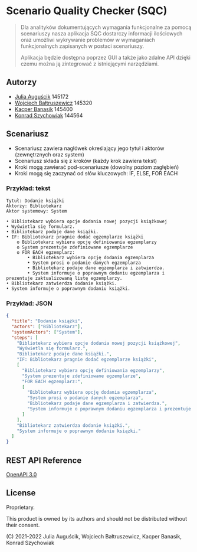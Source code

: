 # Scenario Quality Checker (SQC)

> Dla analityków dokumentujących wymagania funkcjonalne
> za pomocą scenariuszy nasza aplikacja SQC dostarczy informacji ilościowych
> oraz umożliwi wykrywanie problemów w wymaganiach funkcjonalnych zapisanych
> w postaci scenariuszy.
> 
> Aplikacja będzie dostępna poprzez GUI
> a także jako zdalne API dzięki czemu można ją zintegrować z istniejącymi narzędziami.

## Autorzy

* [Julia Auguścik](https://github.com/JAuguscik) 145172
* [Wojciech Bałtruszewicz](https://github.com/wojhok) 145320
* [Kacper Banasik](https://github.com/Kacper13b) 145400
* [Konrad Szychowiak](https://github.com/konrad-szychowiak) 144564

## Scenariusz

* Scenariusz zawiera nagłówek określający jego tytuł i aktorów (zewnętrznych oraz system)
* Scenariusz składa się z kroków (każdy krok zawiera tekst)
* Kroki mogą zawierać pod-scenariusze (dowolny poziom zagłębień)
* Kroki mogą się zaczynać od słów kluczowych: IF, ELSE, FOR EACH

### Przykład: tekst
```
Tytuł: Dodanie książki
Aktorzy: Bibliotekarz
Aktor systemowy: System

• Bibliotekarz wybiera opcje dodania nowej pozycji książkowej
• Wyświetla się formularz.
• Bibliotekarz podaje dane książki.
• IF: Bibliotekarz pragnie dodać egzemplarze książki
    o Bibliotekarz wybiera opcję definiowania egzemplarzy
    o System prezentuje zdefiniowane egzemplarze
    o FOR EACH egzemplarz:
        • Bibliotekarz wybiera opcję dodania egzemplarza
        • System prosi o podanie danych egzemplarza
        • Bibliotekarz podaje dane egzemplarza i zatwierdza.
        • System informuje o poprawnym dodaniu egzemplarza i prezentuje zaktualizowaną listę egzemplarzy.
• Bibliotekarz zatwierdza dodanie książki.
• System informuje o poprawnym dodaniu książki.
```

### Przykład: JSON

```json
{
  "title": "Dodanie książki",
  "actors": ["Bibliotekarz"],
  "systemActors": ["System"],
  "steps": [
    "Bibliotekarz wybiera opcje dodania nowej pozycji książkowej",
    "Wyświetla się formularz.",
    "Bibliotekarz podaje dane książki.",
    "IF: Bibliotekarz pragnie dodać egzemplarze książki",
    [
      "Bibliotekarz wybiera opcję definiowania egzemplarzy",
      "System prezentuje zdefiniowane egzemplarze",
      "FOR EACH egzemplarz:",
      [
        "Bibliotekarz wybiera opcję dodania egzemplarza",
        "System prosi o podanie danych egzemplarza",
        "Bibliotekarz podaje dane egzemplarza i zatwierdza.",
        "System informuje o poprawnym dodaniu egzemplarza i prezentuje zaktualizowaną listę egzemplarzy.",
      ]
    ],
    "Bibliotekarz zatwierdza dodanie książki.",
    "System informuje o poprawnym dodaniu książki."
  ]
}
```

## REST API Reference

[OpenAPI 3.0](./openapi.yaml)

## License

Proprietary.

This product is owned by its authors and should not be distributed without their consent.

(C) 2021-2022 Julia Auguścik, Wojciech Bałtruszewicz, Kacper Banasik, Konrad Szychowiak
